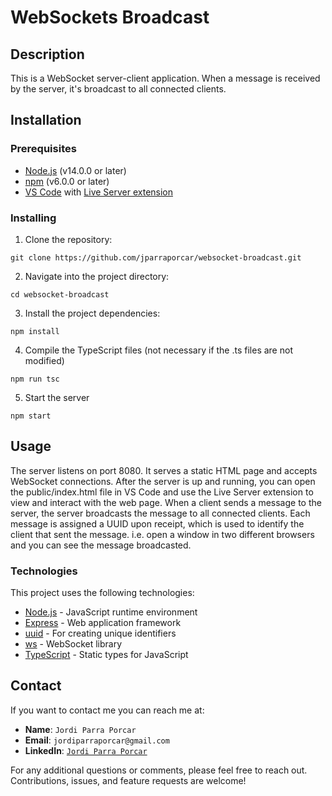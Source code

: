 # WebSockets Broadcast

## Description

This is a WebSocket server-client application. When a message is received by the server, it's broadcast to all connected clients.

## Installation

### Prerequisites

- [Node.js](https://nodejs.org/) (v14.0.0 or later)
- [npm](https://www.npmjs.com/) (v6.0.0 or later)
- [VS Code](https://code.visualstudio.com/) with [Live Server extension](https://marketplace.visualstudio.com/items?itemName=ritwickdey.LiveServer)

### Installing

1. Clone the repository:
```
git clone https://github.com/jparraporcar/websocket-broadcast.git
```

2. Navigate into the project directory:
```
cd websocket-broadcast
```

3. Install the project dependencies:
```
npm install
```

4. Compile the TypeScript files (not necessary if the .ts files are not modified)
```
npm run tsc
```

5. Start the server
```
npm start
```

## Usage

The server listens on port 8080. It serves a static HTML page and accepts WebSocket connections.
After the server is up and running, you can open the public/index.html file in VS Code and use the Live Server extension to view and interact with the web page. When a client sends a message to the server, the server broadcasts the message to all connected clients. Each message is assigned a UUID upon receipt, which is used to identify the client that sent the message. i.e. open a window in two different browsers and you can see the message broadcasted.

### Technologies

This project uses the following technologies:

- [Node.js](https://nodejs.org/) - JavaScript runtime environment
- [Express](https://expressjs.com/) - Web application framework
- [uuid](https://www.npmjs.com/package/uuid) - For creating unique identifiers
- [ws](https://www.npmjs.com/package/ws) - WebSocket library
- [TypeScript](https://www.typescriptlang.org/) - Static types for JavaScript

## Contact

If you want to contact me you can reach me at:

- **Name**: `Jordi Parra Porcar`
- **Email**: `jordiparraporcar@gmail.com`
- **LinkedIn**: [`Jordi Parra Porcar`](https://www.linkedin.com/in/jordiparraporcar/)

For any additional questions or comments, please feel free to reach out. Contributions, issues, and feature requests are welcome!

